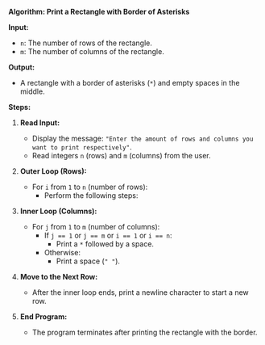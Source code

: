 **Algorithm: Print a Rectangle with Border of Asterisks**

**Input:**
- `n`: The number of rows of the rectangle.
- `m`: The number of columns of the rectangle.

**Output:**
- A rectangle with a border of asterisks (`*`) and empty spaces in the middle.

**Steps:**

1. **Read Input:**
   - Display the message: `"Enter the amount of rows and columns you want to print respectively"`.
   - Read integers `n` (rows) and `m` (columns) from the user.

2. **Outer Loop (Rows):**
   - For `i` from `1` to `n` (number of rows):
     - Perform the following steps:

3. **Inner Loop (Columns):**
   - For `j` from `1` to `m` (number of columns):
     - If `j == 1` or `j == m` or `i == 1` or `i == n`:
       - Print a `*` followed by a space.
     - Otherwise:
       - Print a space (`" "`).

4. **Move to the Next Row:**
   - After the inner loop ends, print a newline character to start a new row.

5. **End Program:**
   - The program terminates after printing the rectangle with the border.

